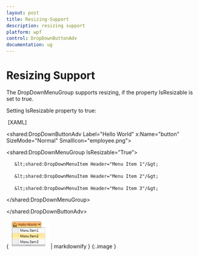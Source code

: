 ```yaml
---
layout: post
title: Resizing-Support
description: resizing support
platform: wpf
control: DropDownButtonAdv
documentation: ug
---
```


# Resizing Support

The DropDownMenuGroup supports resizing, if the property IsResizable is set to true.

Setting IsResizable property to true:



 [XAML]

&lt;shared:DropDownButtonAdv Label="Hello World" x:Name="button" SizeMode="Normal" SmallIcon="employee.png"&gt;

   &lt;shared:DropDownMenuGroup IsResizable=”True”&gt;

       &lt;shared:DropDownMenuItem Header="Menu Item 1"/&gt;

       &lt;shared:DropDownMenuItem Header="Menu Item 2"/&gt;

       &lt;shared:DropDownMenuItem Header="Menu Item 3"/&gt;

   &lt;/shared:DropDownMenuGroup&gt;

&lt;/shared:DropDownButtonAdv&gt;



{ ![](Resizing-Support_images/Resizing-Support_img1.png) | markdownify }
{:.image }



